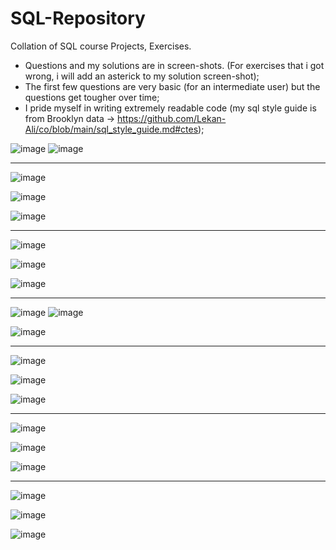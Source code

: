 # SQL-Repository
Collation of SQL course Projects, Exercises.

- Questions and my solutions are in screen-shots. (For exercises that i got wrong, i will add an asterick to my solution screen-shot);
- The first few questions are very basic (for an intermediate user) but the questions get tougher over time;
- I pride myself in writing extremely readable code (my sql style guide is from Brooklyn data -> https://github.com/Lekan-Ali/co/blob/main/sql_style_guide.md#ctes);



![image](https://user-images.githubusercontent.com/77731827/112274330-a6f87200-8c7e-11eb-9a55-454893217df6.png)
![image](https://user-images.githubusercontent.com/77731827/112274152-71ec1f80-8c7e-11eb-83cf-b76e98d6d01f.png)



----------------------------------------------------------------------------------------------------------------


![image](https://user-images.githubusercontent.com/77731827/112276204-c5f80380-8c80-11eb-9ebd-9abdabe7e494.png)

![image](https://user-images.githubusercontent.com/77731827/112276471-12dbda00-8c81-11eb-9718-e59b46b0dd6e.png)

![image](https://user-images.githubusercontent.com/77731827/112276596-3737b680-8c81-11eb-8ccb-b166f4b57c83.png)



----------------------------------------------------------------------------------------------------------------

![image](https://user-images.githubusercontent.com/77731827/112278499-3011a800-8c83-11eb-9d3b-699499c86a20.png)

![image](https://user-images.githubusercontent.com/77731827/112278941-a3b3b500-8c83-11eb-8f1d-701112ef8b6a.png)

![image](https://user-images.githubusercontent.com/77731827/112278982-b0380d80-8c83-11eb-9fcc-a839aded7d69.png)

---------------------------------------------------------------------------------------------------------------

![image](https://user-images.githubusercontent.com/77731827/112280356-3a34a600-8c85-11eb-8530-0612b53fe630.png)
![image](https://user-images.githubusercontent.com/77731827/112280953-d3fc5300-8c85-11eb-95f9-c9177cb93fb1.png)

![image](https://user-images.githubusercontent.com/77731827/112281070-f1c9b800-8c85-11eb-8e99-7c291a73c9b2.png)

---------------------------------------------------------------------------------------------------------------

![image](https://user-images.githubusercontent.com/77731827/112282967-eaa3a980-8c87-11eb-9f36-61a9e78c596d.png)

![image](https://user-images.githubusercontent.com/77731827/112283028-fd1de300-8c87-11eb-8cc1-be6048f1afdd.png)

![image](https://user-images.githubusercontent.com/77731827/112283093-0f981c80-8c88-11eb-8db6-d545d7479050.png)

---------------------------------------------------------------------------------------------------------------

![image](https://user-images.githubusercontent.com/77731827/112288674-dfec1300-8c8d-11eb-90ab-4841b21373c8.png)

![image](https://user-images.githubusercontent.com/77731827/112288736-ef6b5c00-8c8d-11eb-8a50-e1595bd2574c.png)

![image](https://user-images.githubusercontent.com/77731827/112288791-fc884b00-8c8d-11eb-9a4c-60aa33582ed1.png)



---------------------------------------------------------------------------------------------------------------

![image](https://user-images.githubusercontent.com/77731827/112289603-bd0e2e80-8c8e-11eb-93b5-fdf46cc7f03d.png)

![image](https://user-images.githubusercontent.com/77731827/112289716-d4e5b280-8c8e-11eb-9be3-b705fa459cd7.png)

![image](https://user-images.githubusercontent.com/77731827/112289785-e5962880-8c8e-11eb-9bf6-4dacece83676.png)


